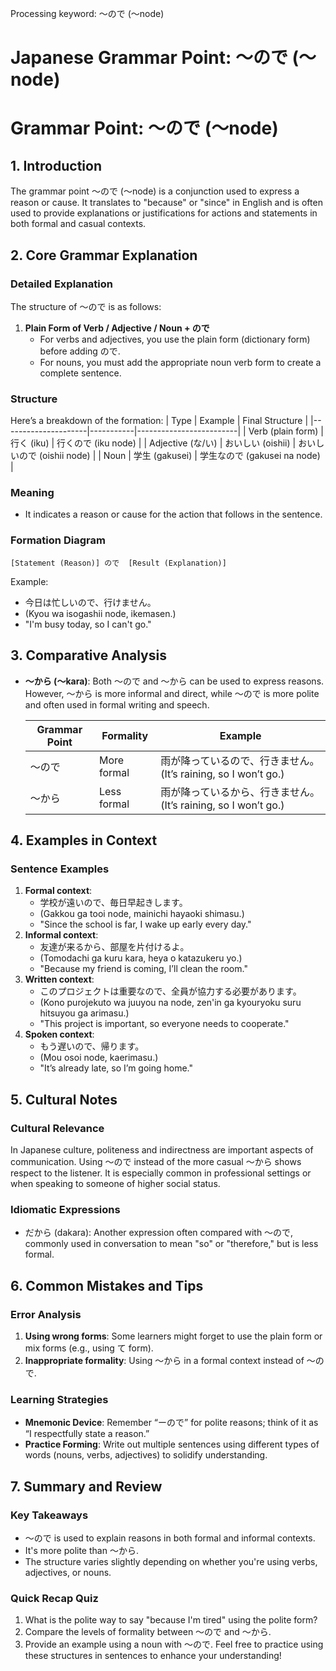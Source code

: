 Processing keyword: ～ので (〜node)
# Japanese Grammar Point: ～ので (〜node)
# Grammar Point: ～ので (〜node)
## 1. Introduction
The grammar point ～ので (〜node) is a conjunction used to express a reason or cause. It translates to "because" or "since" in English and is often used to provide explanations or justifications for actions and statements in both formal and casual contexts.
## 2. Core Grammar Explanation
### Detailed Explanation
The structure of ～ので is as follows:
1. **Plain Form of Verb / Adjective / Noun + ので**
   - For verbs and adjectives, you use the plain form (dictionary form) before adding ので.
   - For nouns, you must add the appropriate noun verb form to create a complete sentence.
### Structure
Here’s a breakdown of the formation:
| Type                | Example   | Final Structure         |
|---------------------|-----------|-------------------------|
| Verb (plain form)   | 行く (iku) | 行くので (iku node)     |
| Adjective (な/い)    | おいしい (oishii) | おいしいので (oishii node) |
| Noun                | 学生 (gakusei) | 学生なので (gakusei na node) |
### Meaning
- It indicates a reason or cause for the action that follows in the sentence.
### Formation Diagram
```
[Statement (Reason)] ので  [Result (Explanation)]
```
Example: 
- 今日は忙しいので、行けません。
- (Kyou wa isogashii node, ikemasen.)
- "I'm busy today, so I can't go."
## 3. Comparative Analysis
- **～から (〜kara)**: Both ～ので and ～から can be used to express reasons. However, ～から is more informal and direct, while ～ので is more polite and often used in formal writing and speech.
  
  | Grammar Point | Formality | Example                    |
  |---------------|-----------|----------------------------|
  | ～ので        | More formal| 雨が降っているので、行きません。 (It’s raining, so I won’t go.) |
  | ～から        | Less formal| 雨が降っているから、行きません。 (It’s raining, so I won’t go.)  |
## 4. Examples in Context
### Sentence Examples
1. **Formal context**:
   - 学校が遠いので、毎日早起きします。
   - (Gakkou ga tooi node, mainichi hayaoki shimasu.)
   - "Since the school is far, I wake up early every day."
2. **Informal context**:
   - 友達が来るから、部屋を片付けるよ。
   - (Tomodachi ga kuru kara, heya o katazukeru yo.)
   - "Because my friend is coming, I’ll clean the room."
3. **Written context**:
   - このプロジェクトは重要なので、全員が協力する必要があります。
   - (Kono purojekuto wa juuyou na node, zen'in ga kyouryoku suru hitsuyou ga arimasu.)
   - "This project is important, so everyone needs to cooperate."
4. **Spoken context**:
   - もう遅いので、帰ります。
   - (Mou osoi node, kaerimasu.)
   - "It’s already late, so I’m going home."
## 5. Cultural Notes
### Cultural Relevance
In Japanese culture, politeness and indirectness are important aspects of communication. Using ～ので instead of the more casual 〜から shows respect to the listener. It is especially common in professional settings or when speaking to someone of higher social status.
### Idiomatic Expressions
- だから (dakara): Another expression often compared with 〜ので, commonly used in conversation to mean "so" or "therefore," but is less formal.
## 6. Common Mistakes and Tips
### Error Analysis
1. **Using wrong forms**: Some learners might forget to use the plain form or mix forms (e.g., using て form).
2. **Inappropriate formality**: Using 〜から in a formal context instead of 〜ので.
### Learning Strategies
- **Mnemonic Device**: Remember “ーので” for polite reasons; think of it as “I respectfully state a reason.”
- **Practice Forming**: Write out multiple sentences using different types of words (nouns, verbs, adjectives) to solidify understanding.
## 7. Summary and Review
### Key Takeaways
- ～ので is used to explain reasons in both formal and informal contexts.
- It's more polite than ～から.
- The structure varies slightly depending on whether you're using verbs, adjectives, or nouns.
### Quick Recap Quiz
1. What is the polite way to say "because I'm tired" using the polite form?
2. Compare the levels of formality between 〜ので and 〜から.
3. Provide an example using a noun with 〜ので.
Feel free to practice using these structures in sentences to enhance your understanding!
